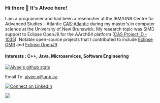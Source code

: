 ### Hi there 👋 It's Alvee here!

I am a programmer and had been a researcher at the IBM/UNB Centre for Advanced Studies - Atlantic [CAS-Atlantic](https://github.com/CAS-Atlantic) during my master's in computer science at the University of New Brunswick. My research topic was SIMD support to Eclipse OpenJ9 for the AArch64 platform ([CAS Project ID - 1035](https://www-01.ibm.com/ibm/cas/canada/projects?projectId=1035)). Notable open-source projects that I contributed to include [Eclipse OMR](https://github.com/eclipse/omr) and [Eclipse OpenJ9](https://github.com/eclipse-openj9/openj9).

#### Interests : C++, Java, Microservices, Software Engineering

[![Alvee's github stats](https://github-readme-stats.vercel.app/api?username=alvee-unb&count_private=true&hide=stars&show_icons=true&theme=highcontrast)](https://github.com/anuraghazra/github-readme-stats)

Email To: <a href='mailto:alvee.n@unb.ca'>alvee.n@unb.ca</a>

[![Connect on LinkedIn](https://img.shields.io/badge/linkedin-%230077B5.svg?&style=for-the-badge&logo=linkedin&logoColor=white)](https://www.linkedin.com/in/md-alvee-noor)

<a href="#"><img src="https://badges.pufler.dev/visits/alvee-unb/alvee-unb"></a>



<!--
**alvee-unb/alvee-unb** is a ✨ _special_ ✨ repository because its `README.md` (this file) appears on your GitHub profile.

Here are some ideas to get you started:

- 🔭 I’m currently working on ...
- 🌱 I’m currently learning ...
- 👯 I’m looking to collaborate on ...
- 🤔 I’m looking for help with ...
- 💬 Ask me about ...
- 📫 How to reach me: ...
- 😄 Pronouns: ...
- ⚡ Fun fact: ...
-->
